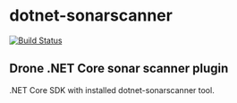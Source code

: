 # dotnet-sonarscanner

[![Build Status](https://cloud.drone.io/api/badges/zzdats/dotnet-sonarscanner/status.svg)](https://cloud.drone.io/zzdats/dotnet-sonarscanner)

## Drone .NET Core sonar scanner plugin

.NET Core SDK with installed dotnet-sonarscanner tool.
